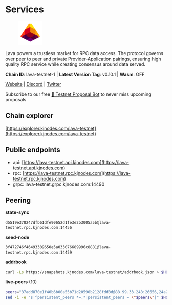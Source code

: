 # Services

<figure><img src="https://raw.githubusercontent.com/kj89/cosmos-images/main/logos/lava.png" alt=""><figcaption></figcaption></figure>

Lava powers a trustless market for RPC data access. The protocol  governs over peer to peer and private Provider-Application pairings,  ensuring high quality RPC service while creating consensus around data served.

**Chain ID**: lava-testnet-1 | **Latest Version Tag**: v0.10.1 | **Wasm**: OFF

[Website](https://lavanet.xyz) | [Discord](https://discord.com/invite/Tbk5NxTCdA) | [Twitter](https://twitter.com/lavanetxyz)



Subscribe to our free [🤖 Testnet Proposal Bot](https://t.me/kjnodes_testnet_proposal_bot) to never miss upcoming proposals


## Chain explorer
[https://explorer.kjnodes.com/lava-testnet](https://explorer.kjnodes.com/lava-testnet)

## Public endpoints

* api: [https://lava-testnet.api.kjnodes.com](https://lava-testnet.api.kjnodes.com)
* rpc: [https://lava-testnet.rpc.kjnodes.com](https://lava-testnet.rpc.kjnodes.com)
* grpc: lava-testnet.grpc.kjnodes.com:14490

## Peering

**state-sync**

```text
d5519e378247dfb61dfe90652d1fe3e2b3005a5b@lava-testnet.rpc.kjnodes.com:14456
```

**seed-node**

```text
3f472746f46493309650e5a033076689996c8881@lava-testnet.rpc.kjnodes.com:14459
```

**addrbook**
```bash
curl -Ls https://snapshots.kjnodes.com/lava-testnet/addrbook.json > $HOME/.lava/config/addrbook.json
```

**live-peers** (10)
```bash
peers="37add870e1f40b6b00a55b71d20590b2128fdd3d@88.99.33.248:26656,24a2bb2d06343b0f74ed0a6dc1d409ce0d996451@188.40.98.169:27656,95c59c9236f2e1c1c9ee35c6a9cd1b9f2fdc362e@213.239.215.115:29956,147cf727f179eccbd29de3ebf5899c1f4a93f6de@46.38.235.53:26656,8b154033143fdedf4835dfc7b030c7d781bfd54e@195.201.219.227:26656,bfe21dd5af98aa42d213cd5bd943162a36b0505f@92.243.165.98:26656,47385d0a7051109de5342e3b27890c4a4b9e0763@65.108.72.233:16656,d5519e378247dfb61dfe90652d1fe3e2b3005a5b@65.109.68.190:14456,ac7cefeff026e1c616035a49f3b00c78da63c2e9@18.215.128.248:26656,8a117e9a5a7dcbf3963a2d1982aabc92fa5e2a5d@18.220.175.93:26656"
sed -i -e "s|^persistent_peers *=.*|persistent_peers = \"$peers\"|" $HOME/.lava/config/config.toml
```
